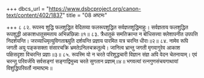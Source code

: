 +++
dbcs_url = "https://www.dsbcproject.org/canon-text/content/402/1837"
title = "08 अष्टमः"

+++
८
८२. रूपस्य शुद्धि फलशुद्धित वेदितव्या
फलरूपशुद्धित सर्वज्ञतशुद्धिमाहुः। 
सर्वज्ञताय फलशुद्धित रूपशुद्धी
आकाशधातुसमताय अभिन्नछिन्नाः॥१॥
८३. त्रैधातुकं समतिक्रान्त न बोधिसत्त्वा 
क्लेशापनीत उपपत्ति निदर्शयन्ति। 
जरव्याधिमृत्युविगताश्च्युति दर्शयन्ति 
प्रज्ञाय पारमित यत्र चरन्ति धीराः॥२॥
८४. नामेव रूपि जगती अयु पङ्कसक्ता 
संसारचक्रि भ्रमतेऽनिलचक्रतुल्ये। 
जानित्व भ्रान्तु जगती मृगवागुरेव 
आकाश पक्षिसदृशा विचरन्ति प्रज्ञाः॥३॥
८५. रूपस्मि यो न चरते परिशुद्धचारी 
विज्ञान संज्ञ अपि वेदन चेतनायाम्। 
एवं चरन्तु परिवर्जयि सर्वसङ्गां 
सङ्गाद्विमुच्य चरते सुगतान प्रज्ञाम्॥४॥
भगवत्यां रत्नगुणसंचयगाथायां विशुद्धिपरिवर्तो नामाष्टमः॥
